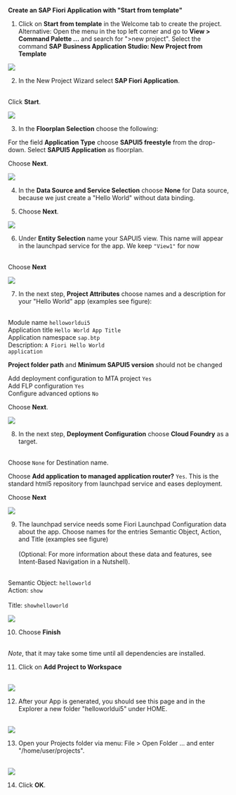 
**Create an SAP Fiori Application with "Start from template"**

1. Click on <strong>Start from template</strong> in the Welcome tab to create the project.
Alternative: Open the menu in the top left corner and go to <strong>View > Command Palette ...</strong> and search for ">new project". Select the command <strong>SAP Business Application Studio: New Project from Template</strong><br />

![](../images/BAS_start.png)

2. In the New Project Wizard select **SAP Fiori Application**.</li><br />

Click <strong>Start</strong>.

![](../images/Template_Fiori_app.png)


3. In the <strong>Floorplan Selection</strong> choose the following:</li>

For the field <strong>Application Type</strong> choose <strong>SAPUI5 freestyle</strong> from the drop-down.
Select <strong>SAPUI5 Application</strong> as floorplan.

Choose <strong>Next</strong>.

![](../images/Template_UI5.png)


4. In the <strong>Data Source and Service Selection</strong> choose <strong>None</strong> for Data source, because we just create a "Hello World" without data binding.</li>

5. Choose <strong>Next</strong>.</li>

![](../images/Data_Source.png)


6. Under <strong>Entity Selection</strong> name your SAPUI5 view. This name will appear in the launchpad service for the app. We keep <code>"View1"</code> for now</li><br />

Choose <strong>Next</strong>

![](../images/View1.png")

7. In the next step, <strong>Project Attributes</strong> choose names and a description for your "Hello World" app (examples see figure):</li><br />

Module name <code>helloworldui5 </code><br>
Application title <code>Hello World App Title </code><br>
Application namespace <code>sap.btp </code><br>
Description: <code>A Fiori Hello World application  </code><br>

<strong>Project folder path</strong> and <strong>Minimum SAPUI5 version</strong> should not be changed

Add deployment configuration to MTA project <code>Yes </code><br>
Add FLP configuration <code>Yes</code><br>
Configure advanced options <code>No</code><br>

Choose <strong>Next</strong>.

![](../images/Template_Project_Attributes.png)

8. In the next step, <strong>Deployment Configuration</strong> choose <strong>Cloud Foundry</strong> as a target.</li><br />

Choose <code>None</code> for Destination name.

Choose <strong>Add application to managed application router?</strong> <code>Yes</code>.
This is the standard html5 repository from launchpad service and eases deployment.

Choose <strong>Next</strong>

![](../images/Deployment_Config.png)

9. The launchpad service needs some Fiori Launchpad Configuration data about the app. Choose names for the entries Semantic Object, Action, and Title (examples see figure)</li><br />
(Optional: For more information about these data and features, see Intent-Based Navigation in a Nutshell).<br /><br />

Semantic Object: <code>helloworld </code><br>
Action: <code>show </code><br>
Title: <code>showhelloworld </code> <br>

![](../images/Fiori_Launchpad_config.png)

10. Choose <strong>Finish</strong></li><br />

*Note*, that it may take some time until all dependencies are installed.

11. Click on <strong>Add Project to Workspace</strong></li><br />

![](../images/Workspace.png)

12. After your App is generated, you should see this page and in the Explorer a new folder "helloworldui5" under HOME.</li><br />

![](../images/BAS_Project_App_Info.png)

13. Open your Projects folder via menu: File > Open Folder ... and enter "/home/user/projects".</li><br />

![](../images/Open_Projects_folder.png)
 
14. Click <strong>OK</strong>.</li>


